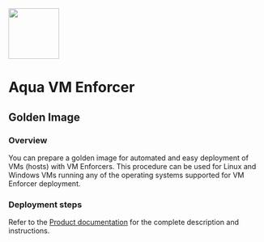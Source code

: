 <img src="https://avatars3.githubusercontent.com/u/12783832?s=200&v=4" height="100" width="100" />

# Aqua VM Enforcer

## Golden Image

### Overview

You can prepare a golden image for automated and easy deployment of VMs (hosts) with VM Enforcers. This procedure can be used for Linux and Windows VMs running any of the operating systems supported for VM Enforcer deployment. 

### Deployment steps

Refer to the [Product documentation](https://docs.aquasec.com/v6.5/docs/vm-enforcer-golden-image) for the complete description and instructions.